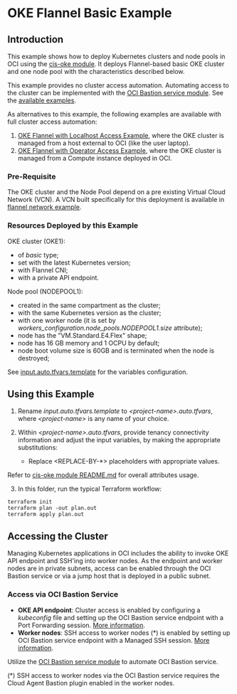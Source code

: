 # OKE Flannel Basic Example 

## Introduction

This example shows how to deploy Kubernetes clusters and node pools in OCI using the [cis-oke module](https://github.com/oracle-quickstart/terraform-oci-secure-workloads/tree/main/cis-oke). It deploys Flannel-based basic OKE cluster and one node pool with the characteristics described below. 

This example provides no cluster access automation. Automating access to the cluster can be implemented with the [OCI Bastion service module](https://github.com/oracle-quickstart/terraform-oci-cis-landing-zone-security/tree/main/bastion). See the [available examples](https://github.com/oracle-quickstart/terraform-oci-cis-landing-zone-security/tree/main/bastion/examples).

As alternatives to this example, the following examples are available with full cluster access automation:
   1. [OKE Flannel with Localhost Access Example](../basic-access-via-bastion-from-localhost/), where the OKE cluster is managed from a host external to OCI (like the user laptop). 
   2. [OKE Flannel with Operator Access Example](../basic-access-via-bastion-from-operator-host/), where the OKE cluster is managed from a Compute instance deployed in OCI. 

### Pre-Requisite

The OKE cluster and the Node Pool depend on a pre existing Virtual Cloud Network (VCN). A VCN built specifically for this deployment is available in [flannel network example](https://github.com/oracle-quickstart/terraform-oci-cis-landing-zone-networking/tree/main/examples/oke-examples/flannel).

### Resources Deployed by this Example

OKE cluster (OKE1):
- of *basic* type;
- set with the latest Kubernetes version;
- with Flannel CNI;
- with a private API endpoint.

Node pool (NODEPOOL1):
- created in the same compartment as the cluster;
- with the same Kubernetes version as the cluster;
- with one worker node (it is set by *workers_configuration.node_pools.NODEPOOL1.size* attribute);
- node has the "VM.Standard.E4.Flex" shape;
- node has 16 GB memory and 1 OCPU by default;
- node boot volume size is 60GB and is terminated when the node is destroyed;

See [input.auto.tfvars.template](./input.auto.tfvars.template) for the variables configuration.

## Using this Example
1. Rename *input.auto.tfvars.template* to *\<project-name\>.auto.tfvars*, where *\<project-name\>* is any name of your choice.

2. Within *\<project-name\>.auto.tfvars*, provide tenancy connectivity information and adjust the input variables, by making the appropriate substitutions:
   - Replace \<REPLACE-BY-\*\> placeholders with appropriate values. 
   
Refer to [cis-oke module README.md](https://github.com/oracle-quickstart/terraform-oci-secure-workloads/tree/main/cis-oke/README.md) for overall attributes usage.

3. In this folder, run the typical Terraform workflow:
```
terraform init
terraform plan -out plan.out
terraform apply plan.out
```

## Accessing the Cluster

Managing Kubernetes applications in OCI includes the ability to invoke OKE API endpoint and SSH'ing into worker nodes. 
As the endpoint and worker nodes are in private subnets, access can be enabled through the OCI Bastion service or via a jump host that is deployed in a public subnet. 

### Access via OCI Bastion Service
- **OKE API endpoint**: Cluster access is enabled by configuring a *kubeconfig* file and setting up the OCI Bastion service endpoint with a Port Forwarding session. [More information](https://docs.oracle.com/en-us/iaas/Content/ContEng/Tasks/contengsettingupbastion.htm). 
- **Worker nodes**: SSH access to worker nodes (\*) is enabled by setting up OCI Bastion service endpoint with a Managed SSH session. [More information](https://docs.oracle.com/en-us/iaas/Content/ContEng/Tasks/contengsettingupbastion.htm).

Utilize the [OCI Bastion service module](https://github.com/oracle-quickstart/terraform-oci-cis-landing-zone-security/tree/main/bastion) to automate OCI Bastion service.

(\*) SSH access to worker nodes via the OCI Bastion service requires the Cloud Agent Bastion plugin enabled in the worker nodes.

